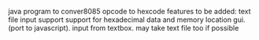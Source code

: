java program to conver8085 opcode to hexcode
features to be added:
text file input support
support for hexadecimal data and memory location
gui. (port to javascript). input from textbox. may take text file too if possible
